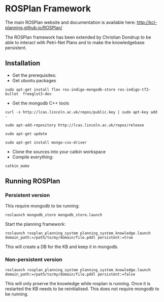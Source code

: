 # ROSPlan Framework

The main ROSPlan website and documentation is available here:
http://kcl-planning.github.io/ROSPlan/

The ROSPlan framework has been extended by Christian Dondrup to be able to interact with Petri-Net Plans and to make the knowledgebase persistent.

## Installation

* Get the prerequisites:
 * Get ubuntu packages 

 ```
sudo apt-get install flex ros-indigo-mongodb-store ros-indigo-tf2-bullet  freeglut3-dev
 ```

 * Get the mongodb C++ tools
 ```
curl -s http://lcas.lincoln.ac.uk/repos/public.key | sudo apt-key add -
 ```

 ```
sudo apt-add-repository http://lcas.lincoln.ac.uk/repos/release
 ```

 ```
sudo apt-get update
 ```

 ```
sudo apt-get install mongo-cxx-driver
 ```

* Clone the sources into your catkin workspace
* Compile everything:
 ```
catkin_make
 ```

## Running ROSPlan

### Persistent version

This require mongodb to be running:

```
roslaunch mongodb_store mongodb_store.launch
```

Start the planning framework:

```
roslaunch rosplan_planning_system planning_system_knowledge.launch domain_path:=/path/to/my/domain/file.pddl persistent:=true
```

This will create a DB for the KB and keep it in mongodb.

### Non-persistent version

```
roslaunch rosplan_planning_system planning_system_knowledge.launch domain_path:=/path/to/my/domain/file.pddl persistent:=false
```

This will only prserve the knowledge while rosplan is running. Once it is restarted the KB needs to be reinitialised. This does not require mongodb to be running.